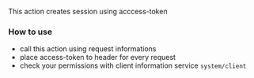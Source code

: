 This action creates session using acccess-token

### How to use
* call this action using request informations
* place access-token to header for every request
* check your permissions with client information service `system/client`
